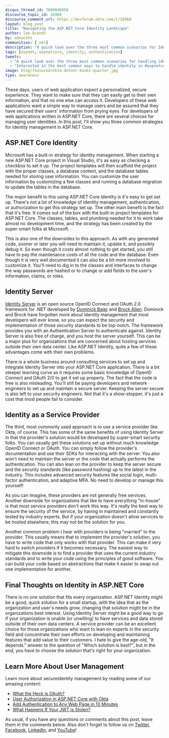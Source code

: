 ```yaml
---
disqus_thread_id: 7098049958
discourse_topic_id: 16968
discourse_comment_url: https://devforum.okta.com/t/16968
layout: blog_post
title: "Navigating the ASP.NET Core Identity Landscape"
author: lee-brandt
by: advocate
communities: [.net]
description: "A quick look over the three most common scenarios for Identity Management in ASP.NET Core"
tags: [aspnet, aspnetcore, identity, authentication]
tweets:
  - "A quick look over the three most common scenarios for handling identity in #aspnetcore"
  - "Interested in the most common ways to handle identity in #aspnetcore? Check it out!"
image: blog/featured/okta-dotnet-books-quarter.jpg
type: awareness
---
```



These days, users of web application expect a personalized, secure experience. They want to make sure that they can easily get to their own information, and that no one else can access it. Developers of these web applications want a simple way to manage users and be assured that they have secured their users' information from prying eyes. For developers of web applications written in ASP.NET Core, there are several choices for managing user identities. In this post, I'll show you three common strategies for identity management in ASP.NET Core.

## ASP.NET Core Identity
Microsoft has a built-in strategy for identity management. When starting a new ASP.NET Core project in Visual Studio, it's as easy as checking a checkbox to set it up. The project templates will then scaffold the project with the proper classes, a database context, and the database tables needed for storing user information. You can customize the user information by customizing a few classes and running a database migration to update the tables in the database.

The major benefit to this using ASP.NET Core Identity is it's easy to get set up. There's not a lot of knowledge of identity management, authentication, or authorization to get this strategy set up. The other main benefit is the fact that it's free. It comes out of the box with the built-in project templates for ASP.NET Core. The classes, tables, and plumbing needed for it to work take almost no development time, and the strategy has been created by the super-smart folks at Microsoft.

This is also one of the downsides to this approach. As with any generated code, sooner or later you will need to maintain it, update it, and possibly debug it. So even though it costs almost nothing to get started, you still have to pay the maintenance costs of all the code and the database. Even though it is very well documented it can also be a bit more involved to customize it. You'll need to dig in to the classes and interfaces to change the way passwords are hashed or to change or add fields to the user's information, claims, or roles.

## Identity Server
[Identity Server](https://github.com/IdentityServer) is an open source OpenID Connect and OAuth 2.0 framework for .NET developed by [Dominick Baier](https://twitter.com/leastprivilege) and [Brock Allen](https://twitter.com/brocklallen). Dominick and Brock have forgotten more about identity management that most developers will ever know, so you can expect the security and implementation of those security standards to be top-notch. The framework provides you with an Authentication Server to authenticate against. Identity Server is also free of charge, and you host the server yourself. This can be a major plus for organizations that are concerned about hosting services outside their own data center. Like ASP.NET Identity, quite a few of these advantages come with their own problems.

There is a whole business around consulting services to set up and integrate Identity Server into your ASP.NET Core application. There is a bit steeper learning curve as it requires some basic knowledge of OpenID Connect and OAuth 2/0 to get it set up properly. The fact that the code is free is also misleading. You'll still be paying developers and network engineers to set up and maintain a secure server. Keeping the server secure is also left to your security engineers. Not that it's a show-stopper, it's just a cost that most people fail to consider. 

## Identity as a Service Provider
The third, most commonly used approach is to use a service provider like Okta, of course. This has some of the same benefits of using Identity Server in that the provider's solution would be developed by super-smart security folks. You can usually get these solutions set up without much knowledge OpenID Connect or OAuth. You can simply follow the provider's documentation and use their SDKs for interacting with the server. You also won't need to maintain the server or the code that actually performs the authentication. You can also lean on the provider to keep the server secure and the security standards (like password hashing) up to the latest in the industry. This includes advanced security features like social login, multi-factor authentication, and adaptive MFA.  No need to develop or manage this yourself!

As you can imagine, these providers are not generally free services. Another downside for organizations that like to have everything "in-house" is that most service providers don't work this way. It's really the best way to ensure the security of the service, by having in maintained and constantly tested by industry experts. But if your organization doesn't allow services to be hosted elsewhere, this may not be the solution for you. 

Another common problem I hear with providers is being "married" to the provider. This usually means that to implement the provider's solution, you have to write code that only works with that provider. This can make it very hard to switch providers if it becomes necessary. The easiest way to mitigate this downside is to find a provider that uses the current industry standards and to write your code using the principles of good software. You can build your code based on abstractions that make it easier to swap out one implementation for another.

## Final Thoughts on Identity in ASP.NET Core
There is no one solution that fits every organization. ASP.NET Identity might be a good, quick solution for a small startup, with the idea that as the organization and user's needs grow, changing that solution might be in the organizations best interest. Using Identity Server might be a good way to go if your organization is unable (or unwilling) to have services and data stored outside of their own data centers. A service provider can be an excellent choice for those organizations who want to lean on experts in the security field and concentrate their own efforts on developing and maintaining features that add value to their customers. I hate to give the age-old, "It depends." answer to the question of "Which solution is best?", but in the end, you have to choose the solution that's right for your organization.

## Learn More About User Management
Learn more about secureidentity management by reading some of our amazing content:

* [What the Heck is OAuth?](/blog/2017/06/21/what-the-heck-is-oauth)
* [User Authorization in ASP.NET Core with Okta](/blog/2017/10/04/aspnet-authorization)
* [Add Authentication to Any Web Page in 10 Minutes](/blog/2018/06/08/add-authentication-to-any-web-page-in-10-minutes)
* [What Happens If Your JWT is Stolen?](/blog/2018/06/20/what-happens-if-your-jwt-is-stolen)

As usual, if you have any questions or comments about this post, leave them in the comments below. Also don't forget to follow us on [Twitter](https://twitter.com/oktadev), [Facebook](https://www.facebook.com/oktadevelopers/), [LinkedIn](https://www.linkedin.com/company/oktadev/), and [YouTube](https://www.youtube.com/channel/UC5AMiWqFVFxF1q9Ya1FuZ_Q/)!
